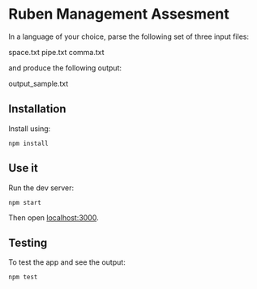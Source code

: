 # Ruben Management Assesment

In a language of your choice, parse the following set of three input files:

space.txt
pipe.txt
comma.txt

and produce the following output:

output_sample.txt

## Installation

Install using:

```
npm install
```


## Use it

Run the dev server:

```
npm start
```

Then open [localhost:3000](http://localhost:3000/).

## Testing

To test the app and see the output:

```
npm test
```
